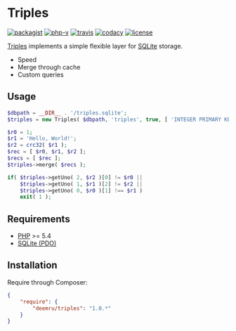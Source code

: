 # Triples

[![packagist](https://img.shields.io/packagist/v/deemru/triples.svg)](https://packagist.org/packages/deemru/triples) [![php-v](https://img.shields.io/packagist/php-v/deemru/triples.svg)](https://packagist.org/packages/deemru/triples)  [![travis](https://img.shields.io/travis/deemru/Triples.svg?label=travis)](https://travis-ci.org/deemru/Triples) [![codacy](https://img.shields.io/codacy/grade/1b5145f44cdd47bb8117c6d08b013ff0.svg?label=codacy)](https://app.codacy.com/project/deemru/Triples/dashboard) [![license](https://img.shields.io/packagist/l/deemru/triples.svg)](https://packagist.org/packages/deemru/triples)

[Triples](https://github.com/deemru/Triples) implements a simple flexible layer for [SQLite](https://en.wikipedia.org/wiki/SQLite) storage.

- Speed
- Merge through cache
- Custom queries

## Usage

```php
$dbpath = __DIR__ . '/triples.sqlite';
$triples = new Triples( $dbpath, 'triples', true, [ 'INTEGER PRIMARY KEY', 'TEXT UNIQUE', 'INTEGER' ], [ 0, 0, 1 ] );

$r0 = 1;
$r1 = 'Hello, World!';
$r2 = crc32( $r1 );
$rec = [ $r0, $r1, $r2 ];
$recs = [ $rec ];
$triples->merge( $recs );

if( $triples->getUno( 2, $r2 )[0] != $r0 ||
    $triples->getUno( 1, $r1 )[2] != $r2 ||
    $triples->getUno( 0, $r0 )[1] !== $r1 )
    exit( 1 );
```

## Requirements

- [PHP](http://php.net) >= 5.4
- [SQLite (PDO)](http://php.net/manual/en/ref.pdo-sqlite.php)

## Installation

Require through Composer:

```json
{
    "require": {
        "deemru/triples": "1.0.*"
    }
}
```
